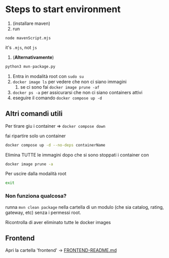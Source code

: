 # Steps to start environment

1. (installare maven)
2. run

```shell
node mavenScript.mjs
```

it's `.mjs`, not `js`

1. (<strong>Alternativamente</strong>)

```python
python3 mvn-package.py
```

1. Entra in modalità root con `sudo su`
2. `docker image ls` per vedere che non ci siano immagini
    1. se ci sono fai `docker image prune -af`
3. `docker ps -a` per assicurarsi che non ci siano containers attivi
4. eseguire il comando `docker compose up -d`

## Altri comandi utili

Per tirare giu i container => `docker compose down`

fai ripartire solo un container

```bash
docker compose up -d --no-deps containerName
```

Elimina TUTTE le immagini dopo che si sono stoppati i container con

```bash
docker image prune -a
```

Per uscire dalla modalità root

```bash
exit
```

### Non funziona qualcosa?

runna `mvn clean package` nella cartella di un modulo (che sia catalog, rating, gateway, etc)
senza i permessi root.

Ricontrolla di aver eliminato tutte le docker images

## Frontend

Apri la cartella 'frontend' -> [FRONTEND-README.md](./frontend/FRONTEND-README.md)